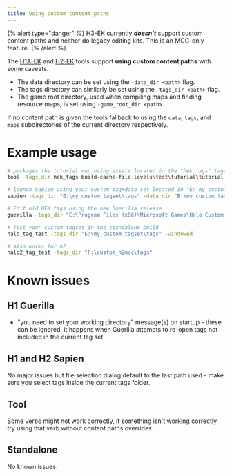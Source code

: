 ```yaml
---
title: Using custom content paths
---
```

{% alert type="danger" %}
H3-EK currently ***doesn't*** support custom content paths and neither do legacy editing kits. This is an MCC-only feature.
{% /alert %}

The [H1A-EK](~) and [H2-EK](~) tools support **using custom content paths** with some caveats.

* The data directory can be set using the `-data_dir <path>` flag.
* The tags directory can similarly be set using the `-tags_dir <path>` flag.
* The game root directory, used when compiling maps and finding resource maps, is set using `-game_root_dir <path>`.

If no content path is given the tools fallback to using the `data`, `tags`, and `maps` subdirectories of the current directory respectively.

# Example usage

```sh
# packages the tutorial map using assets located in the "hek_tags" tags directory
tool -tags_dir hek_tags build-cache-file levels\test\tutorial\tutorial classic

# launch Sapien using your custom tag+data set located in "E:\my_custom_tagset\"
sapien -tags_dir "E:\my_custom_tagset\tags" -data_dir "E:\my_custom_tagset\data"

# Edit old HEK tags using the new Guerilla release
guerilla -tags_dir "E:\Program Files (x86)\Microsoft Games\Halo Custom Edition\tags"

# Test your custom tagset in the standalone build
halo_tag_test -tags_dir "E:\my_custom_tagset\tags" -windowed

# also works for h2
halo2_tag_test -tags_dir "F:\custom_h2mcc\tags"
```

# Known issues

## H1 Guerilla

- "you need to set your working directory" message(s) on startup - these can be ignored, it happens when Guerilla attempts to re-open tags not included in the current tag set.

## H1 and H2 Sapien

No major issues but file selection dialog default to the last path used - make sure you select tags inside the current tags folder.

## Tool

Some verbs might not work correctly, if something isn't working correctly try using that verb without content paths overrides.

## Standalone

No known issues.
